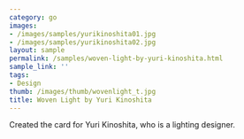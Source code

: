 ```yaml
---
category: go
images:
- /images/samples/yurikinoshita01.jpg
- /images/samples/yurikinoshita02.jpg
layout: sample
permalink: /samples/woven-light-by-yuri-kinoshita.html
sample_link: ''
tags:
- Design
thumb: /images/thumb/wovenlight_t.jpg
title: Woven Light by Yuri Kinoshita
---
```

Created the card for Yuri Kinoshita, who is a lighting designer.